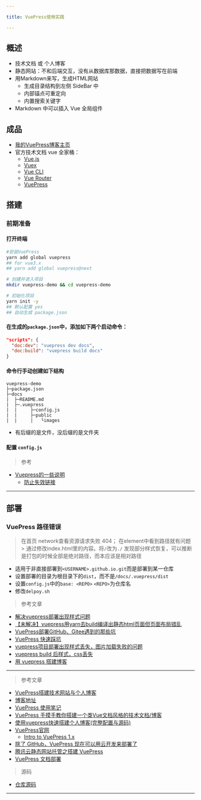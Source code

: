 ```yaml
---

title: VuePress使用实践

---
```


## 概述

- 技术文档 或 个人博客
- 静态网站：不和后端交互，没有从数据库那数据，直接把数据写在前端
- 用Markdown来写，生成HTML网站
  - 生成目录结构到左侧 SideBar 中
  - 内部锚点可重定向
  - 内置搜索关键字
- Markdown 中可以插入 Vue 全局组件

## 成品

- [我的VuePress博客主页](http://xmasuhai.xyz/vuepress-demo-1-website/)
- 官方技术文档 vue 全家桶：
  - [Vue.js](https://cn.vuejs.org/v2/guide/)
  - [Vuex](https://vuex.vuejs.org/zh/)
  - [Vue CLI ](https://cli.vuejs.org/zh/guide/)
  - [Vue Router](https://router.vuejs.org/zh/)
  - [VuePress](https://www.vuepress.cn/guide/)

## 搭建

### 前期准备

#### 打开终端

```sh
#安装VuePress
yarn add global vuepress
## for vue3.x
## yarn add global vuepress@next

# 创建并进入项目
mkdir vuepress-demo && cd vuepress-demo

# 初始化项目
yarn init -y
## 默认配置 yes
## 自动生成 package.json
```

#### 在生成的`package.json`中，添加如下两个启动命令：

```json
"scripts": {
  "doc:dev": "vuepress dev docs",
  "doc:build": "vuepress build docs"
}
```

#### 命令行手动创建如下结构

```
vuepress-demo
├─package.json
├─docs
|  ├─README.md
|  ├─.vuepress
|  |     ├─config.js
|  |     ├─public
|  |     |   └images
```

- 有后缀的是文件，没后缀的是文件夹

#### 配置 `config.js`


> 参考

- [Vuepress的一些说明](https://wcc3358.github.io/vuepress/#%E6%96%87%E6%A1%A3%E7%BB%93%E6%9E%84)
  - [防止失效链接](https://github.com/wcc3358/)

---

## 部署



### VuePress 路径错误

> 在首页 network查看资源请求失败 404； 在element中看到路径就有问题 >
> 通过修改index.html里的内容。将`/`改为`./`
> 发现部分样式恢复，可以推断是打包的时候全部是绝对路径，而本应该是相对路径

- 适用于非直接部署到`<USERNAME>.github.io.git`而是部署到某一仓库
- 设置部署的目录为根目录下的`dist`，而不是`/docs/.vuepress/dist`
- 设置`config.js`中的`base: <REPO>` `<REPO>`为仓库名
- 修改`delpoy.sh`

> 参考文章

- [解决vuepress部署出现样式问题](https://blog.csdn.net/weixin_43560272/article/details/105107557)
- [【未解决】vuepress用yarn去build编译出静态html页面但页面布局错乱](https://www.crifan.com/vuepress_use_yarn_build_static_html_page_but_layout_messy/)
- [VuePress部署GitHub、Gitee遇到的那些坑](https://blog.csdn.net/qq_34252283/article/details/105921837)
- [VuePress 快速踩坑](https://juejin.cn/post/6844903598808104974)
- [vuepress项目部署出现样式丢失，图片加载失败的问题](https://www.git2get.com/av/109195652.html)
- [vuepress build 后样式，css丢失](https://blog.csdn.net/m0_37730869/article/details/112701013)
- [用 vuepress 搭建博客](https://coder.itclan.cn/fontend/tools/vuepress-build-blog)

---

> 参考文章

- [VuePress搭建技术网站与个人博客](https://www.jianshu.com/p/37509da5a020)
- [博客地址](https://nan-gong.github.io/tech/interview)
- [VuePress 使用笔记](https://juejin.cn/post/6916459919193571342/)
- [VuePress 手摸手教你搭建一个类Vue文档风格的技术文档/博客](https://segmentfault.com/a/1190000016333850)
- [使用vuepress快速搭建个人博客(完整配置与源码)](https://www.cnblogs.com/chenyingying0/p/13093217.html)
- [VuePress官网](https://links.jianshu.com/go?to=https%3A%2F%2Fwww.vuepress.cn%2F)  
  - [Intro to VuePress 1.x](https://ulivz.com/2019/06/09/intro-to-vuepress-1-x/)
- [除了 GitHub，VuePress 现在可以用云开发来部署了](https://cloud.tencent.com/developer/article/1611256)
- [腾讯云静态网站托管之搭建 VuePress](https://cloud.tencent.com/developer/article/1641512)
- [VuePress 文档部署](https://cloudbase.net/community/guides/hosting-handbook/vuepress.html)


> 源码

- [仓库源码](http://xmasuhai.xyz/vuepress-demo-1-website/)

---
